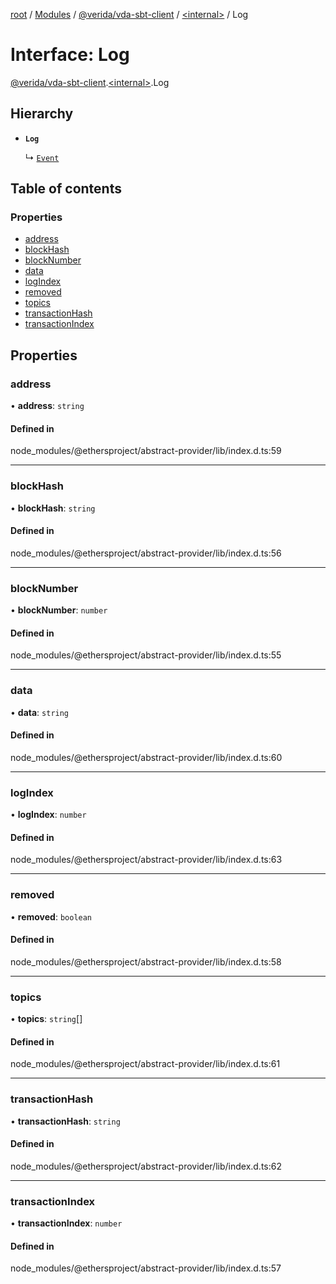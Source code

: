 [root](../README.md) / [Modules](../modules.md) / [@verida/vda-sbt-client](../modules/verida_vda_sbt_client.md) / [<internal\>](../modules/verida_vda_sbt_client._internal_.md) / Log

# Interface: Log

[@verida/vda-sbt-client](../modules/verida_vda_sbt_client.md).[<internal\>](../modules/verida_vda_sbt_client._internal_.md).Log

## Hierarchy

- **`Log`**

  ↳ [`Event`](verida_vda_sbt_client._internal_.Event.md)

## Table of contents

### Properties

- [address](verida_vda_sbt_client._internal_.Log.md#address)
- [blockHash](verida_vda_sbt_client._internal_.Log.md#blockhash)
- [blockNumber](verida_vda_sbt_client._internal_.Log.md#blocknumber)
- [data](verida_vda_sbt_client._internal_.Log.md#data)
- [logIndex](verida_vda_sbt_client._internal_.Log.md#logindex)
- [removed](verida_vda_sbt_client._internal_.Log.md#removed)
- [topics](verida_vda_sbt_client._internal_.Log.md#topics)
- [transactionHash](verida_vda_sbt_client._internal_.Log.md#transactionhash)
- [transactionIndex](verida_vda_sbt_client._internal_.Log.md#transactionindex)

## Properties

### address

• **address**: `string`

#### Defined in

node_modules/@ethersproject/abstract-provider/lib/index.d.ts:59

___

### blockHash

• **blockHash**: `string`

#### Defined in

node_modules/@ethersproject/abstract-provider/lib/index.d.ts:56

___

### blockNumber

• **blockNumber**: `number`

#### Defined in

node_modules/@ethersproject/abstract-provider/lib/index.d.ts:55

___

### data

• **data**: `string`

#### Defined in

node_modules/@ethersproject/abstract-provider/lib/index.d.ts:60

___

### logIndex

• **logIndex**: `number`

#### Defined in

node_modules/@ethersproject/abstract-provider/lib/index.d.ts:63

___

### removed

• **removed**: `boolean`

#### Defined in

node_modules/@ethersproject/abstract-provider/lib/index.d.ts:58

___

### topics

• **topics**: `string`[]

#### Defined in

node_modules/@ethersproject/abstract-provider/lib/index.d.ts:61

___

### transactionHash

• **transactionHash**: `string`

#### Defined in

node_modules/@ethersproject/abstract-provider/lib/index.d.ts:62

___

### transactionIndex

• **transactionIndex**: `number`

#### Defined in

node_modules/@ethersproject/abstract-provider/lib/index.d.ts:57
